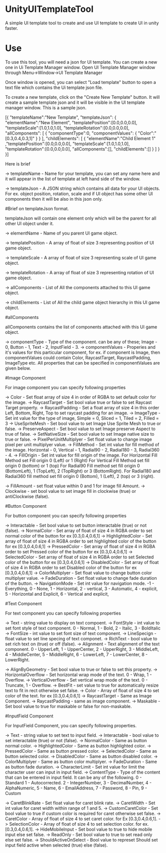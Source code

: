 # UnityUITemplateTool
A simple UI template tool to create and use UI template to create UI in unity faster.

# Use
To use this tool, you will need a json for UI template. You can create a new one in Ui Template Manager window.
Open UI Template Manager window through Menu->Window->UI Template Manager

Once window is opened, you can select "Load template" button to open a text file which contains the Ui template json file.

To create a new template, click on the "Create New Template" button. It will create a sample template json and it will be visible in the UI template manager window. This is a sample json.

[{
  "templateName":"New Template",
  "templateJson":
  {
  	"elementName":"New Element",
  	"templatePosition":[0.0,0.0,0.0],
  	"templateScale":[1.0,1.0,1.0],
  	"templateRotation":[0.0,0.0,0.0],
  	"allComponents":
  	[
  		{
  			"componentType":0,
  			"componentValues":
  			{
  				"Color":"[0.3,0.4,0.3,1]"
  			}
  		}
  	],
  	"childElements":
  	[
  		{
  			"elementName":"Child Element 1"
  			,"templatePosition":[0.0,0.0,0.0],
  			"templateScale":[1.0,1.0,1.0],
  			"templateRotation":[0.0,0.0,0.0],
  			"allComponents":[],
  			"childElements":[]
  		}
  	]
  }
}]

Here is brief 

-> templateName - Name for your template, you can set any name here and it will appear in the list of template at left hand side of the window.

-> templateJson - A JSON string which contains all data for your UI objects. For ex. object position, rotation, scale and if UI object has some other UI components then it will be also in this json only.

#Brief on templateJson format.

templateJson will contain one element only which will be the parent for all other UI object under it.

-> elementName - Name of you parent UI game object.

-> templatePosition - A array of float of size 3 representing position of UI game object.

-> templateScale - A array of float of size 3 representing scale of UI game object.

-> templateRotation - A array of float of size 3 representing rotation of UI game object.

-> allComponents - List of All the components attached to this UI game object.

-> childElements - List of All the child game object hierarchy in this UI game object.

#allComponents

allComponents contains the list of components attached with this UI game object.

-> componentType - Type of the component. can be any of these; Image - 0, Button - 1, Text - 2, InputField - 3.
-> componentValues - Properies and it's values for this particular component, for ex. if component is Image, then componentValues could contain Color, RaycastTarget, RaycastPadding, ImageType etc. All properties that can be specified in componentValues are given below.

#Image Component

For image component you can specify following properties

-> Color - Set float array of size 4 in order of RGBA to set default color for the image.
-> RaycastTarget - Set bool value true or false to set Raycast Target property.
-> RaycastPadding - Set a float array of size 4 in this order Left, Bottom, Right, Top to set raycast padding for an image.
-> ImageType - Set int value for the type of image, Simple = 0, Sliced = 1, Tiled = 2, Filled = 3
-> UseSpriteMesh - Set bool value to set Image Use Sprite Mesh to true or false.
-> PreserveAspect - Set bool value to set Image preserve Aspect to true of false.
-> SetNativeSize - Set bool value to set Image native size to true or false.
-> PixelPerUnitMultiplyer - Set float value to change image pixel per unit multiplyer value.
-> FillMethod - Set int value for fill method of the image. Horizontal - 0, Vertical - 1, Radial90 - 2, Radial180 - 3, Radial360 - 4.
-> FillOrigin - Set int value for fill origin of the image. 
    For Horizontal Fill Method set Fill origin 0 (Left) or 1 (Right)
    For Vertical Fill Method set fill origin 0 (bottom) or 1 (top)
    For Radial90 Fill method set fill origin 0 (BottomLeft), 1 (TopLeft), 2 (TopRight) or 3 (BottomRight).
    For Radial180 and Radial360 fill method set fill origin 0 (Bottom), 1 (Left), 2 (top) or 3 (right).

-> FillAmount - set float value within 0 and 1 for image fill Amount.
-> Clockwise - set bool value to set image fill in clockwise (true) or antiClockwise (false).

#Button Component

For button component you can specify following properties

-> Interactable - Set bool value to set button interactable (true) or not (false).
-> NormalColor - Set array of float of size 4 in RGBA order to set normal color of the button for ex [0.3,0.4,0.6,1]
-> HighlightedColor - Set array of float of size 4 in RGBA order to set highlighted color of the button for ex [0.3,0.4,0.6,1]
-> PressedColor - Set array of float of size 4 in RGBA order to set Pressed color of the button for ex [0.3,0.4,0.6,1]
-> SelectedColor - Set array of float of size 4 in RGBA order to set Selected color of the button for ex [0.3,0.4,0.6,1]
-> DisabledColor - Set array of float of size 4 in RGBA order to set Disabled color of the button for ex [0.3,0.4,0.6,1]
-> ColorMultiplyer - Set float value to change button color multiplyer value.
-> FadeDuration - Set float value to change fade duration of the button.
-> NavigationMode - Set int value for navigation mode. -1 - Everything, 0 - None,  1 - Horizontal, 2 - vertical, 3 - Automatic,  4 - explicit, 5 - Horizontal and Explicit, 6 - Vertical and explicit, 

#Text Component

For text component you can specify following properties

-> Text - string value to display on text compoent.
-> FontStyle - int value to set font style of text component. 0 - Normal, 1 - Bold, 2 - Italic, 3 - BoldItalic
-> FontSize - int value to set font size of text component.
-> LineSpecign - float value to set line specing of text componet.
-> RichText - bool value to set rich text on (true) or off (false).
-> Alignment - Text alignment of the text component. 0 - UpperLeft, 1 - UpperCenter, 2 - UpperRight, 3 - MiddleLeft, 4 - MiddleCenter, 5 - MiddleRight, 6 - LowerLeft, 7 - LowerCenter, 8 - LowerRight.

-> AlignByGeometry - Set bool value to true or false to set this property.
-> HorizontalOverflow - Set horizontal wrap mode of the text. 0 - Wrap, 1 - Overflow.
-> VerticalOverflow - Set vertical wrap mode of the text. 0 - Truncate, 1 - Overflow.
-> BestFit - set value to true for automatically resize text to fit in rect otherwise set false.
-> Color - Array of float of size 4 to set color of the text. for ex [0.3,0.4,0.6,1]
-> RaycastTarget - Same as Image Component.
-> RaycastPadding - same as image component.
-> Maskable - Set bool value to true for maskable or false for non-maskable.

#InputField Component

For InputField Component, you can specify following properties.

-> Text - string value to set text to input field.
-> Interactable - bool value to set interactable (true) or not (false).
-> NormalColor - Same as button normal color.
-> HighlightedColor - Same as button highlighted color.
-> PressedColor - Same as button pressed color.
-> SelectedColor - Same as button selected color.
-> DisabledColor - Same as button disabled color.
-> ColorMultiplyer - Same as button color multiplyer.
-> FadeDuration - Same as button fade duration.
-> CharacterLimit - Set int value for limit the character user can input in input field.
-> ContentType - Type of the content that can be entered in input field. It can be any of the following.
    0 - Standard
    1 - Autocorrected.
    2 - IntegerNumber,
    3 - DecimalNumber,
    4 - AlphaNumeric,
    5 - Name,
    6 - EmailAddress,
    7 - Password,
    8 - Pin,
    9 - Custom

-> CaretBlinkRate - Set float value for caret blink rate.
-> CaretWidth - Set int value for caret width within range of 1 and 5.
-> CustomCaretColor - Set bool value to true if custom color is required for caret otherwise set false.
-> CaretColor - Array of float of size 4 to set caret color. for Ex [0.3,0.4,0.6,1].
-> SelectionColor - Array of float of size 4 to set selection color. for ex. [0.3,0.4,0.6,1].
-> HideMobileInput - Set bool value to true to hide mobile input else set false.
-> ReadOnly - Set bool value to true to set read only else set false.
-> ShouldActiveOnSelect - Bool value to represet Should set input field active when selected (true) else (false).
